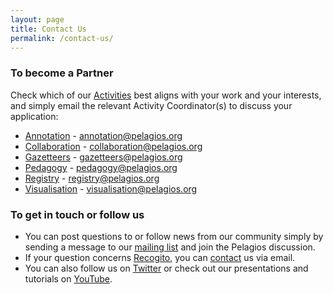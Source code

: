```yaml
---
layout: page
title: Contact Us
permalink: /contact-us/
---
```


### To become a Partner
Check which of our [Activities](https://pelagios.org/activities/) best aligns with your work and your interests, and simply email the relevant Activity Coordinator(s) to discuss your application:
- [Annotation](https://pelagios.org/activities/annotation) - annotation@pelagios.org
- [Collaboration](https://pelagios.org/activities/collaboration) - collaboration@pelagios.org
- [Gazetteers](https://pelagios.org/activities/gazetteers) - gazetteers@pelagios.org
- [Pedagogy](https://pelagios.org/activities/pedagogy) - pedagogy@pelagios.org
- [Registry](https://pelagios.org/activities/registry) - registry@pelagios.org
- [Visualisation](https://pelagios.org/activities/visualisation) - visualisation@pelagios.org

### To get in touch or follow us
- You can post questions to or follow news from our community simply by sending a message to our [mailing list](https://groups.google.com/d/forum/pelagios-network) and join the Pelagios discussion.
- If your question concerns [Recogito](https://recogito.pelagios.org/), you can [contact](mailto:commons@pelagios.org) us via email.
- You can also follow us on [Twitter](https://twitter.com/PelagiosNetwork) or check out our presentations and tutorials on [YouTube](https://www.youtube.com/channel/UC6-o6U7HgpFKYhghO_ObrXg).